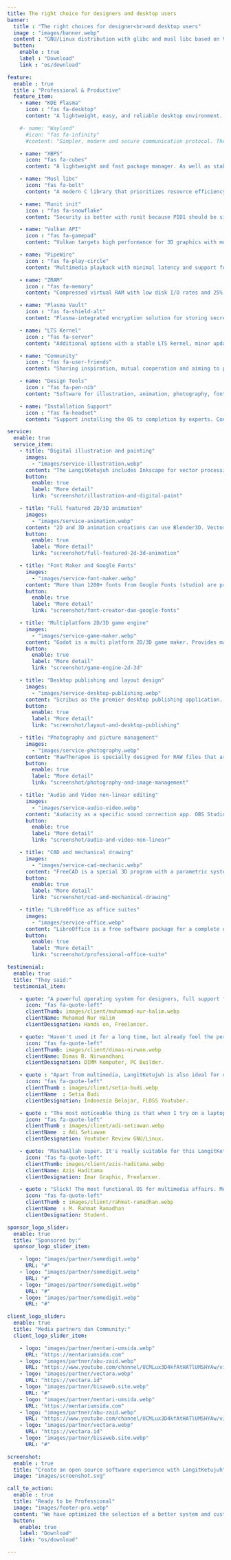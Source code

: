 ```yaml
---
title: The right choice for designers and desktop users
banner:
  title : "The right choices for designer<br>and desktop users"
  image : "images/banner.webp"
  content : "GNU/Linux distribution with glibc and musl libc based on VoidLinux. Using runit init, KDE desktop environment, stable rolling release and efficient resource."
  button:
    enable : true
    label : "Download"
    link : "os/download"

feature:
  enable : true
  title : "Professional & Productive"
  feature_item:
    - name: "KDE Plasma"
      icon : "fas fa-desktop"
      content: "A lightweight, easy, and reliable desktop environment. Supported with KDE applications such as Elisa & KDE Connect."

    #- name: "Wayland"
      #icon: "fas fa-infinity"
      #content: "Simpler, modern and secure communication protocol. The main session of the display server and the replacement for X11."

    - name: "XBPS"
      icon: "fas fa-cubes"
      content: "A lightweight and fast package manager. As well as stable and up-to-date software support (Rolling release)."

    - name: "Musl libc"
      icon: "fas fa-bolt"
      content: "A modern C library that prioritizes resource efficiency. The rendering and compilation process is getting faster."

    - name: "Runit init"
      icon : "fas fa-snowflake"
      content: "Security is better with runit because PID1 should be simple, minimalistic, stable and free from systemd."

    - name: "Vulkan API"
      icon : "fas fa-gamepad"
      content: "Vulkan targets high performance for 3D graphics with more balanced CPU and GPU usage."

    - name: "PipeWire"
      icon : "fas fa-play-circle"
      content: "Multimedia playback with minimal latency and support for PulseAudio, JACK, ALSA & GStreamer based apps."

    - name: "ZRAM"
      icon : "fas fa-memory"
      content: "Compressed virtual RAM with low disk I/O rates and 25% more memory space gain than physical RAM."

    - name: "Plasma Vault"
      icon : "fas fa-shield-alt"
      content: "Plasma-integrated encryption solution for storing secret file directories of various formats."

    - name: "LTS Kernel"
      icon : "fas fa-server"
      content: "Additional options with a stable LTS kernel, minor updates, security fixes and longer support."

    - name: "Community"
      icon : "fas fa-user-friends"
      content: "Sharing inspiration, mutual cooperation and aiming to promote open source software."

    - name: "Design Tools"
      icon : "fas fa-pen-nib"
      content: "Software for illustration, animation, photography, fonts and game creators. Google fonts are included. (*studio)"

    - name: "Installation Support"
      icon : "fas fa-headset"
      content: "Support installing the OS to completion by experts. Contact us by telegram or email. (*studio)"

service:
  enable: true
  service_item:
    - title: "Digital illustration and painting"
      images:
        - "images/service-illustration.webp"
      content: "The LangitKetujuh includes Inkscape for vector processing, GIMP for raster processing and Krita for digital painting. In addition, there is the GMIC-QT plugin as an image processing framework."
      button:
        enable: true
        label: "More detail"
        link: "screenshot/illustration-and-digital-paint"

    - title: "Full featured 2D/3D animation"
      images:
        - "images/service-animation.webp"
      content: "2D and 3D animation creations can use Blender3D. Vector animation using Synfig Studio and OpenToonz feature-rich yet easy-to-use frame-by-frame animation."
      button:
        enable: true
        label: "More detail"
        link: "screenshot/full-featured-2d-3d-animation"

    - title: "Font Maker and Google Fonts"
      images:
        - "images/service-font-maker.webp"
      content: "More than 1200+ fonts from Google Fonts (studio) are pre-installed and can be used for illustration purposes, branding, UI design projects freely. And there is FontForge to create fonts with various typefaces."
      button:
        enable: true
        label: "More detail"
        link: "screenshot/font-creator-dan-google-fonts"

    - title: "Multiplatform 2D/3D game engine"
      images:
        - "images/service-game-maker.webp"
      content: "Godot is a multi platform 2D/3D game maker. Provides many comprehensive tools and can export to desktop platforms (Windows, Linux & MacOS), mobile platforms (Android & IOS) and web (Html5)."
      button:
        enable: true
        label: "More detail"
        link: "screenshot/game-engine-2d-3d"

    - title: "Desktop publishing and layout design"
      images:
        - "images/service-desktop-publishing.webp"
      content: "Scribus as the premier desktop publishing application. Designed for professional-quality layout, typesetting and image setup preparation."
      button:
        enable: true
        label: "More detail"
        link: "screenshot/layout-and-desktop-publishing"

    - title: "Photography and picture management"
      images:
        - "images/service-photography.webp"
      content: "RawTherapee is specially designed for RAW files that are compatible with DSLR, JPG and TIFF camera formats. Digikam to organize entire collections of images, create albums and create catalogs."
      button:
        enable: true
        label: "More detail"
        link: "screenshot/photography-and-image-management"

    - title: "Audio and Video non-linear editing"
      images:
        - "images/service-audio-video.webp"
      content: "Audacity as a specific sound correction app. OBS Studio as a desktop recorder. SoundKonverter as an audio converter. Support Jack with Cadence and Carla."
      button:
        enable: true
        label: "More detail"
        link: "screenshot/audio-and-video-non-linear"

    - title: "CAD and mechanical drawing"
      images:
        - "images/service-cad-mechanic.webp"
      content: "FreeCAD is a special 3D program with a parametric system. LibreCAD as a designer of complex technical drawings (CAD) for 2D drawings."
      button:
        enable: true
        label: "More detail"
        link: "screenshot/cad-and-mechanical-drawing"

    - title: "LibreOffice as office suites"
      images:
        - "images/service-office.webp"
      content: "LibreOffice is a free software package for a complete office suite. Such as making booklets, theses, dissertations. Presentation and reporting of calculations with the database."
      button:
        enable: true
        label: "More detail"
        link: "screenshot/professional-office-suite"

testimonial:
  enable: true
  title: "They said:"
  testimonial_item:

    - quote: "A powerful operating system for designers, full support from CS, fast rendering, commercially free installed fonts, a complete export tool for inkscape and many other advantages."
      icon: "fas fa-quote-left"
      clientThumb: images/client/muhammad-nur-halim.webp
      clientName: Muhamad Nur Halim
      clientDesignation: Hands on, Freelancer.

    - quote: "Haven't used it for a long time, but already feel the performance is light and fast. Of course, you don't need to install a lot of applications that must be downloaded and installed because they are ready to use."
      icon: "fas fa-quote-left"
      clientThumb: images/client/dimas-nirwan.webp
      clientName: Dimas B. Nirwandhani
      clientDesignation: DIMM Komputer, PC Builder.

    - quote : "Apart from multimedia, LangitKetujuh is also ideal for use by software engineers and data scientists. We think they have worked on a well-crafted linux distro that deserves appreciation."
      icon: "fas fa-quote-left"
      clientThumb : images/client/setia-budi.webp
      clientName  : Setia Budi
      clientDesignation: Indonesia Belajar, FLOSS Youtuber.

    - quote : "The most noticeable thing is that when I try on a laptop with the LangitKetujuh installed, the fan is barely audible. Unlike the GNU/Linux that I used before, the temperature was less stable."
      icon: "fas fa-quote-left"
      clientThumb : images/client/adi-setiawan.webp
      clientName  : Adi Setiawan
      clientDesignation: Youtuber Review GNU/Linux.

    - quote: "MashaAllah super. It's really suitable for this LangitKetujuh Designer. May Allah always give blessings and convenience to develop this OS & become a field of Islamic da'wah."
      icon: "fas fa-quote-left"
      clientThumb: images/client/azis-haditama.webp
      clientName: Azis Haditama
      clientDesignation: Imar Graphic, Freelancer.

    - quote : "Slick! The most functional OS for multimedia affairs. Memory and CPU usage that can be super efficient, both when it's just turned on or already doing a lot of programs. I love all aspects of this LangitKetujuh."
      icon: "fas fa-quote-left"
      clientThumb : images/client/rahmat-ramadhan.webp
      clientName  : M. Rahmat Ramadhan
      clientDesignation: Student.

sponsor_logo_slider:
  enable: true
  title: "Sponsored by:"
  sponsor_logo_slider_item:

    - logo: "images/partner/somedigit.webp"
      URL: "#"
    - logo: "images/partner/somedigit.webp"
      URL: "#"
    - logo: "images/partner/somedigit.webp"
      URL: "#"
    - logo: "images/partner/somedigit.webp"
      URL: "#"

client_logo_slider:
  enable: true
  title: "Media partners dan Community:"
  client_logo_slider_item:

    - logo: "images/partner/mentari-umsida.webp"
      URL: "https://mentariumsida.com"
    - logo: "images/partner/abu-zaid.webp"
      URL: "https://www.youtube.com/channel/UCMLux3D4kfAtHATlUMSHYAw/videos"
    - logo: "images/partner/vectara.webp"
      URL: "https://vectara.id"
    - logo: "images/partner/bisaweb.site.webp"
      URL: "#"
    - logo: "images/partner/mentari-umsida.webp"
      URL: "https://mentariumsida.com"
    - logo: "images/partner/abu-zaid.webp"
      URL: "https://www.youtube.com/channel/UCMLux3D4kfAtHATlUMSHYAw/videos"
    - logo: "images/partner/vectara.webp"
      URL: "https://vectara.id"
    - logo: "images/partner/bisaweb.site.webp"
      URL: "#"

screenshot:
  enable : true
  title: "Create an open source software experience with LangitKetujuh"
  image: "images/screenshot.svg"

call_to_action:
  enable : true
  title: "Ready to be Professional"
  image: "images/footer-pro.webp"
  content: "We have optimized the selection of a better system and customized the application according to specific needs. LangitKetujuh GNU/Linux will help you become a strong designer with open software."
  button:
    enable: true
    label: "Download"
    link: "os/download"

---
```

